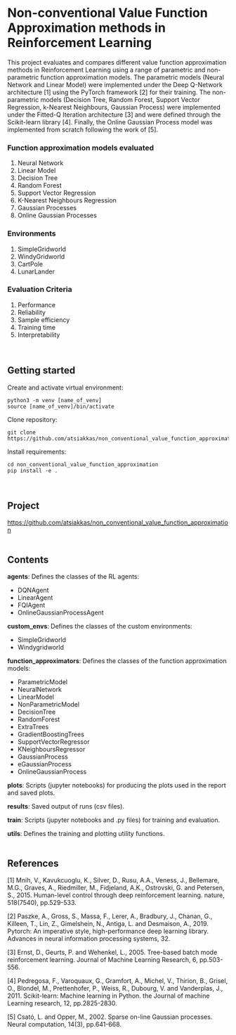 # Non-conventional Value Function Approximation methods in Reinforcement Learning

This project evaluates and compares different value function approximation methods in Reinforcement Learning using a range of parametric and non-parametric function approximation models. The parametric models (Neural Network and Linear Model) were implemented under the Deep Q-Network architecture [1] using the PyTorch framework [2] for their training. The non-parametric models (Decision Tree, Random Forest, Support Vector Regression, k-Nearest Neighbours, Gaussian Process) were implemented under the Fitted-Q Iteration architecture [3] and were defined through the Scikit-learn library [4]. Finally, the Online Gaussian Process model was implemented from scratch following the work of [5].

### Function approximation models evaluated
  1. Neural Network
  2. Linear Model
  3. Decision Tree
  4. Random Forest
  5. Support Vector Regression
  6. K-Nearest Neighbours Regression
  7. Gaussian Processes
  8. Online Gaussian Processes

### Environments
  1. SimpleGridworld
  2. WindyGridworld
  3. CartPole
  4. LunarLander

### Evaluation Criteria
  1. Performance
  2. Reliability
  3. Sample efficiency
  4. Training time
  5. Interpretability
<br/>

## Getting started

Create and activate virtual environment:
```
python3 -m venv [name_of_venv]
source [name_of_venv]/bin/activate
```

Clone repository:
```
git clone https://github.com/atsiakkas/non_conventional_value_function_approximation.git
```

Install requirements:
```
cd non_conventional_value_function_approximation
pip install -e .
```
<br/>



## Project

https://github.com/atsiakkas/non_conventional_value_function_approximation<br/>
<br/>


## Contents

**agents**: Defines the classes of the RL agents: 
 - DQNAgent
 - LinearAgent
 - FQIAgent
 - OnlineGaussianProcessAgent

**custom_envs**: Defines the classes of the custom environments:
 - SimpleGridworld
 - Windygridworld

**function_approximators**: Defines the classes of the function approximation models:
 - ParametricModel
 - NeuralNetwork
 - LinearModel
 - NonParametricModel
 - DecisionTree
 - RandomForest
 - ExtraTrees
 - GradientBoostingTrees
 - SupportVectorRegressor
 - KNeighboursRegressor
 - GaussianProcess
 - eGaussianProcess
 - OnlineGaussianProcess

**plots**: Scripts (jupyter notebooks) for producing the plots used in the report and saved plots.

**results**: Saved output of runs (csv files).

**train**: Scripts (jupyter notebooks and .py files) for training and evaluation.

**utils**: Defines the training and plotting utility functions.<br/>
<br/>


## References

[1] Mnih, V., Kavukcuoglu, K., Silver, D., Rusu, A.A., Veness, J., Bellemare, M.G., Graves, A., Riedmiller, M., Fidjeland, A.K., Ostrovski, G. and Petersen, S., 2015. Human-level control through deep reinforcement learning. nature, 518(7540), pp.529-533.

[2] Paszke, A., Gross, S., Massa, F., Lerer, A., Bradbury, J., Chanan, G., Killeen, T., Lin, Z., Gimelshein, N., Antiga, L. and Desmaison, A., 2019. Pytorch: An imperative style, high-performance deep learning library. Advances in neural information processing systems, 32.

[3] Ernst, D., Geurts, P. and Wehenkel, L., 2005. Tree-based batch mode reinforcement learning. Journal of Machine Learning Research, 6, pp.503-556.

[4] Pedregosa, F., Varoquaux, G., Gramfort, A., Michel, V., Thirion, B., Grisel, O., Blondel, M., Prettenhofer, P., Weiss, R., Dubourg, V. and Vanderplas, J., 2011. Scikit-learn: Machine learning in Python. the Journal of machine Learning research, 12, pp.2825-2830.

[5] Csató, L. and Opper, M., 2002. Sparse on-line Gaussian processes. Neural computation, 14(3), pp.641-668.


